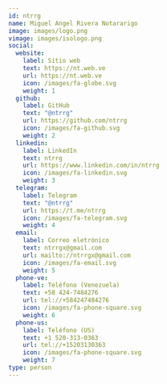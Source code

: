 ```yaml
---
id: ntrrg
name: Miguel Angel Rivera Notararigo
image: images/logo.png
vimage: images/isologo.png
social:
  website:
    label: Sitio web
    text: https://nt.web.ve
    url: https://nt.web.ve
    icon: /images/fa-globe.svg
    weight: 1
  github:
    label: GitHub
    text: "@ntrrg"
    url: https://github.com/ntrrg
    icon: /images/fa-github.svg
    weight: 2
  linkedin:
    label: LinkedIn
    text: ntrrg
    url: https://www.linkedin.com/in/ntrrg
    icon: /images/fa-linkedin.svg
    weight: 3
  telegram:
    label: Telegram
    text: "@ntrrg"
    url: https://t.me/ntrrg
    icon: /images/fa-telegram.svg
    weight: 4
  email:
    label: Correo eletrónico
    text: ntrrgx@gmail.com
    url: mailto://ntrrgx@gmail.com
    icon: /images/fa-email.svg
    weight: 5
  phone-ve:
    label: Teléfono (Venezuela)
    text: +58 424-7484276
    url: tel://+584247484276
    icon: /images/fa-phone-square.svg
    weight: 6
  phone-us:
    label: Teléfono (US)
    text: +1 520-313-0363
    url: tel://+15203130363
    icon: /images/fa-phone-square.svg
    weight: 7
type: person
---
```


